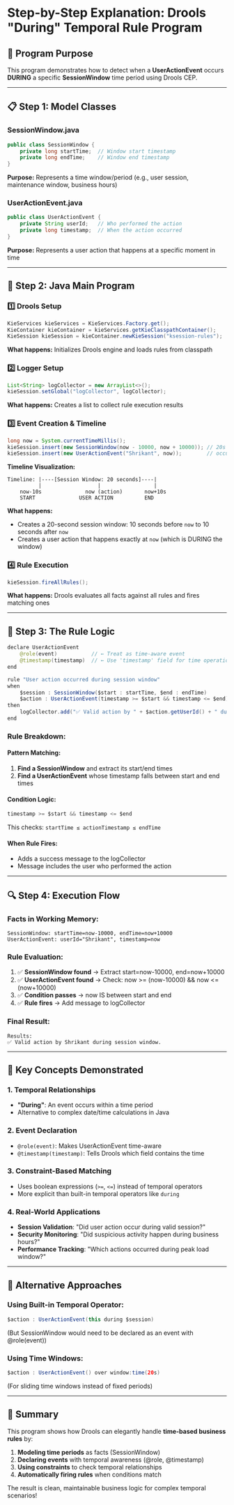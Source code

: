# Step-by-Step Explanation: Drools "During" Temporal Rule Program

## 🎯 **Program Purpose**
This program demonstrates how to detect when a **UserActionEvent** occurs **DURING** a specific **SessionWindow** time period using Drools CEP.

---

## 📋 **Step 1: Model Classes**

### SessionWindow.java
```java
public class SessionWindow {
    private long startTime;  // Window start timestamp
    private long endTime;    // Window end timestamp
}
```
**Purpose:** Represents a time window/period (e.g., user session, maintenance window, business hours)

### UserActionEvent.java
```java
public class UserActionEvent {
    private String userId;   // Who performed the action
    private long timestamp;  // When the action occurred
}
```
**Purpose:** Represents a user action that happens at a specific moment in time

---

## 🚀 **Step 2: Java Main Program**

### 1️⃣ **Drools Setup**
```java
KieServices kieServices = KieServices.Factory.get();
KieContainer kieContainer = kieServices.getKieClasspathContainer();
KieSession kieSession = kieContainer.newKieSession("ksession-rules");
```
**What happens:** Initializes Drools engine and loads rules from classpath

### 2️⃣ **Logger Setup**
```java
List<String> logCollector = new ArrayList<>();
kieSession.setGlobal("logCollector", logCollector);
```
**What happens:** Creates a list to collect rule execution results

### 3️⃣ **Event Creation & Timeline**
```java
long now = System.currentTimeMillis();
kieSession.insert(new SessionWindow(now - 10000, now + 10000)); // 20s window
kieSession.insert(new UserActionEvent("Shrikant", now));        // occurs during
```

**Timeline Visualization:**
```
Timeline: |----[Session Window: 20 seconds]----| 
          |                  |                 |
    now-10s              now (action)       now+10s
    START              USER ACTION          END
```

**What happens:**
- Creates a 20-second session window: 10 seconds before `now` to 10 seconds after `now`
- Creates a user action that happens exactly at `now` (which is DURING the window)

### 4️⃣ **Rule Execution**
```java
kieSession.fireAllRules();
```
**What happens:** Drools evaluates all facts against all rules and fires matching ones

---

## 📜 **Step 3: The Rule Logic**

```java
declare UserActionEvent
    @role(event)           // ← Treat as time-aware event
    @timestamp(timestamp)  // ← Use 'timestamp' field for time operations
end

rule "User action occurred during session window"
when
    $session : SessionWindow($start : startTime, $end : endTime)
    $action : UserActionEvent(timestamp >= $start && timestamp <= $end)
then
    logCollector.add("✅ Valid action by " + $action.getUserId() + " during session window.");
end
```

### **Rule Breakdown:**

#### **Pattern Matching:**
1. **Find a SessionWindow** and extract its start/end times
2. **Find a UserActionEvent** whose timestamp falls between start and end times

#### **Condition Logic:**
```java
timestamp >= $start && timestamp <= $end
```
This checks: `startTime ≤ actionTimestamp ≤ endTime`

#### **When Rule Fires:**
- Adds a success message to the logCollector
- Message includes the user who performed the action

---

## 🔍 **Step 4: Execution Flow**

### **Facts in Working Memory:**
```
SessionWindow: startTime=now-10000, endTime=now+10000
UserActionEvent: userId="Shrikant", timestamp=now
```

### **Rule Evaluation:**
1. ✅ **SessionWindow found** → Extract start=now-10000, end=now+10000
2. ✅ **UserActionEvent found** → Check: now >= (now-10000) && now <= (now+10000)
3. ✅ **Condition passes** → now IS between start and end
4. ✅ **Rule fires** → Add message to logCollector

### **Final Result:**
```
Results:
✅ Valid action by Shrikant during session window.
```

---

## 🎨 **Key Concepts Demonstrated**

### **1. Temporal Relationships**
- **"During"**: An event occurs within a time period
- Alternative to complex date/time calculations in Java

### **2. Event Declaration**
- `@role(event)`: Makes UserActionEvent time-aware
- `@timestamp(timestamp)`: Tells Drools which field contains the time

### **3. Constraint-Based Matching**
- Uses boolean expressions (`>=`, `<=`) instead of temporal operators
- More explicit than built-in temporal operators like `during`

### **4. Real-World Applications**
- **Session Validation**: "Did user action occur during valid session?"
- **Security Monitoring**: "Did suspicious activity happen during business hours?"
- **Performance Tracking**: "Which actions occurred during peak load window?"

---

## 🔧 **Alternative Approaches**

### **Using Built-in Temporal Operator:**
```java
$action : UserActionEvent(this during $session)
```
(But SessionWindow would need to be declared as an event with @role(event))

### **Using Time Windows:**
```java
$action : UserActionEvent() over window:time(20s)
```
(For sliding time windows instead of fixed periods)

---

## 🎯 **Summary**
This program shows how Drools can elegantly handle **time-based business rules** by:
1. **Modeling time periods** as facts (SessionWindow)
2. **Declaring events** with temporal awareness (@role, @timestamp)
3. **Using constraints** to check temporal relationships
4. **Automatically firing rules** when conditions match

The result is clean, maintainable business logic for complex temporal scenarios!